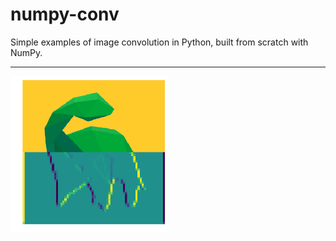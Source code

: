 # numpy-conv
Simple examples of image convolution in Python, built from scratch with NumPy.
***
<img src="./res.png?sanitize=true" width=250 height=250>
